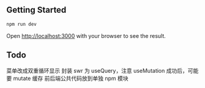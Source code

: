 ## Getting Started

```bash
npm run dev
```

Open [http://localhost:3000](http://localhost:3000) with your browser to see the result.

## Todo

菜单改成双重循环显示
封装 swr 为 useQuery，注意 useMutation 成功后，可能要 mutate 缓存
前后端公共代码放到单独 npm 模块
